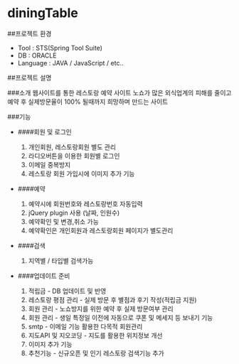 # diningTable

##프로젝트 환경

  - Tool : STS(Spring Tool Suite)
  - DB : ORACLE
  - Language : JAVA / JavaScript / etc..


##프로젝트 설명

###소개
웹사이트를 통한 레스토랑 예약 사이트
노쇼가 많은 외식업계의 피해를 줄이고 예약 후 실제방문율이 100% 될때까지 희망하며 만드는 사이트


###기능


- ####회원 및 로그인
  1. 개인회원, 레스토랑회원 별도 관리
  2. 라디오버튼을 이용한 회원별 로그인
  3. 이메일 중복방지
  4. 레스토랑 회원 가입시에 이미지 추가 기능


- ####예약
  1. 예약시에 회원번호와 레스토랑번호 자동입력
  2. jQuery plugin 사용 (날짜, 인원수)
  3. 예약확인 및 변경,취소 가능
  4. 예약확인은 개인회원과 레스토랑회원 페이지가 별도관리


- ####검색
  1. 지역별 / 타입별 검색가능


- ####업데이트 준비
  1. 적립금 - DB 업데이트 및 반영
  2. 레스토랑 평점 관리 - 실제 방문 후 별점과 후기 작성(적립금 지원)
  3. 회원 관리 - 노쇼방지를 위한 예약 후 실제 방문여부 관리
  4. 회원 관리 - 생일 특정일 이전에 자동으로 쿠폰 및 메세지 등 보내기 기능
  5. smtp - 이메일 기능 활용한 다목적 회원관리
  6. 지도API 및 지오코딩 - 지도를 활용한 위치정보 개선
  7. 이미지 추가 기능
  8. 추천기능 - 신규오픈 및 인기 레스토랑 검색기능 추가
